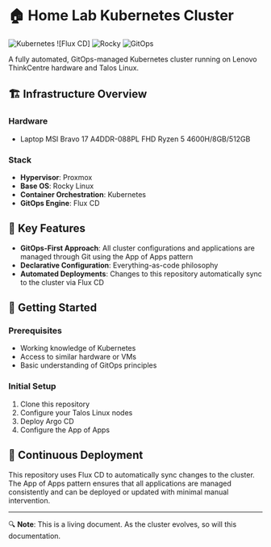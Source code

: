 # 🏠 Home Lab Kubernetes Cluster

![Kubernetes](https://img.shields.io/badge/kubernetes-%23326ce5.svg?style=for-the-badge&logo=kubernetes&logoColor=white)
![Flux CD]
![Rocky](https://img.shields.io/badge/-Rocky%20Linux%209-%2310B981?style=for-the-badge&logo=rockylinux&logoColor=white)
![GitOps](https://img.shields.io/badge/GitOps-yellow.svg?style=for-the-badge)

A fully automated, GitOps-managed Kubernetes cluster running on Lenovo ThinkCentre hardware and Talos Linux.

## 🏗️ Infrastructure Overview

### Hardware
- Laptop MSI Bravo 17 A4DDR-088PL FHD Ryzen 5 4600H/8GB/512GB

###  Stack
- **Hypervisor**: Proxmox
- **Base OS**: Rocky Linux
- **Container Orchestration**: Kubernetes
- **GitOps Engine**: Flux CD


## 🌟 Key Features

- **GitOps-First Approach**: All cluster configurations and applications are managed through Git using the App of Apps pattern
- **Declarative Configuration**: Everything-as-code philosophy
- **Automated Deployments**: Changes to this repository automatically sync to the cluster via Flux CD


## 🚀 Getting Started

### Prerequisites
- Working knowledge of Kubernetes
- Access to similar hardware or VMs
- Basic understanding of GitOps principles

### Initial Setup
1. Clone this repository
2. Configure your Talos Linux nodes
3. Deploy Argo CD
4. Configure the App of Apps

## 🔄 Continuous Deployment

This repository uses Flux CD to automatically sync changes to the cluster. The App of Apps pattern ensures that all applications are managed consistently and can be deployed or updated with minimal manual intervention.


---

🔍 **Note**: This is a living document. As the cluster evolves, so will this documentation.

